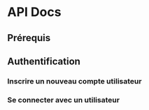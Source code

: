# API Docs

## Prérequis

## Authentification

### Inscrire un nouveau compte utilisateur

### Se connecter avec un utilisateur
